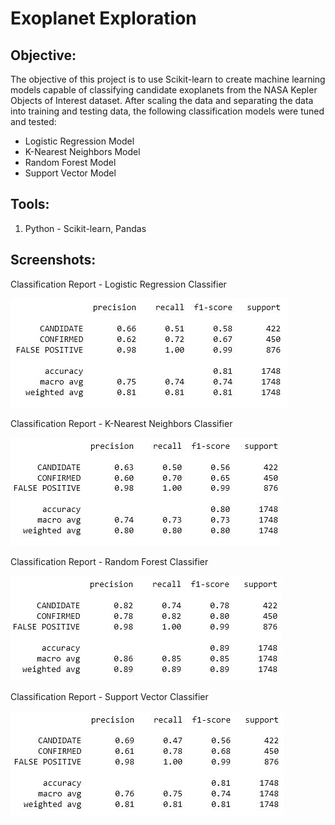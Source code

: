 # Exoplanet Exploration

## **Objective:**
The objective of this project is to use Scikit-learn to create machine learning models capable of classifying candidate exoplanets from the NASA Kepler Objects of Interest dataset. After scaling the data and separating the data into training and testing data, the following classification models were tuned and tested:

- Logistic Regression Model
- K-Nearest Neighbors Model
- Random Forest Model
- Support Vector Model

## **Tools:**
1. Python - Scikit-learn, Pandas
    
## **Screenshots:**
Classification Report - Logistic Regression Classifier

![screenshot1.jpg](Images/Classification_Report_Logistic.JPG)

Classification Report - K-Nearest Neighbors Classifier

![screenshot2.jpg](Images/Classification_Report_KNN.JPG)

Classification Report - Random Forest Classifier

![screenshot3.jpg](Images/Classification_Report_Tree.JPG)

Classification Report - Support Vector Classifier

![screenshot4.jpg](Images/Classification_Report_SVM.JPG)
